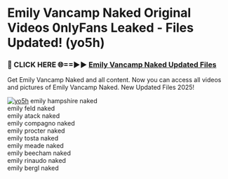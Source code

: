 # Emily Vancamp Naked Original Videos 0nlyFans Leaked - Files Updated! (yo5h)

<h3>🔴 CLICK HERE 🌐==►► <a href="https://tinyurl.com/yckcrads" rel="nofollow">Emily Vancamp Naked Updated Files</a></h3>

Get Emily Vancamp Naked and all content. Now you can access all videos and pictures of Emily Vancamp Naked. New Updated Files 2025!

[![yo5h](https://i.imgur.com/hpKpOFt.gif)](https://tinyurl.com/yckcrads)
emily hampshire naked<br>
emily feld naked<br>
emily atack naked<br>
emily compagno naked<br>
emily procter naked<br>
emily tosta naked<br>
emily meade naked<br>
emily beecham naked<br>
emily rinaudo naked<br>
emily bergl naked